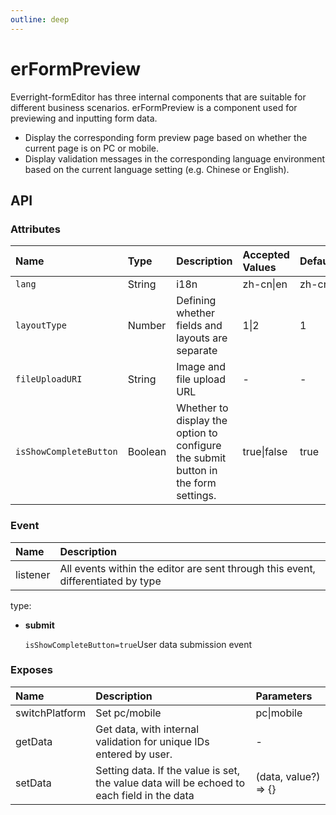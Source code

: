 ```yaml
---
outline: deep
---
```

# erFormPreview

Everright-formEditor has three internal components that are suitable for different business scenarios. erFormPreview is a component used for previewing and inputting form data.
- Display the corresponding form preview page based on whether the current page is on PC or mobile.
- Display validation messages in the corresponding language environment based on the current language setting (e.g. Chinese or English).

## **API**

### **Attributes**
| Name        |      Type      |  Description | Accepted Values |  Default |
| :---- | :-- | :---- | :---- | :--------- |
| `lang` | String  | i18n | zh-cn\|en | zh-cn |
| `layoutType` | Number  | Defining whether fields and layouts are separate | 1\|2 | 1 |
| `fileUploadURI` | String  | Image and file upload URL | - | - |
| `isShowCompleteButton` | Boolean  | Whether to display the option to configure the submit button in the form settings. | true\|false  | true |

### **Event**
| Name  |      Description      |
| :---- | :-- |
| listener | All events within the editor are sent through this event, differentiated by type | 

type:
- **submit**

  `isShowCompleteButton=true`User data submission event

### **Exposes**

| Name  | Description| Parameters|
| :---- | :-- | :-- |
| switchPlatform | Set pc/mobile | pc\|mobile |
| getData | Get data, with internal validation for unique IDs entered by user. | - |
| setData | Setting data. If the value is set, the value data will be echoed to each field in the data | (data, value?) => {} | 

